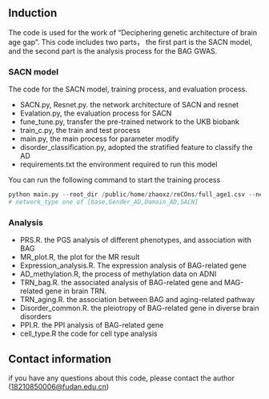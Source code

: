 ## Induction
The code is used for the work of “Deciphering genetic architecture of brain age gap”.
This code includes two parts， the first part is the SACN model, and the second part is the analysis process for the BAG GWAS.

### SACN model 
The code for the SACN model, training process, and evaluation process.
- SACN.py, Resnet.py. the network architecture of SACN and resnet
- Evalation.py, the evaluation process for SACN
- fune_tune.py, transfer the pre-trained  network to the UKB biobank
- train_c.py, the train and test process
- main.py, the main process for parameter modify
- disorder_classification.py, adopted the stratified feature to classify the  AD
- requirements.txt the environment required to run this model


You can run  the following command to start the training process
```python
python main.py --root_dir /public/home/zhaoxz/reCOns/full_age1.csv --network_type SACN --model_name SACN --base SACN --epochs 200 --batch_size 12  --lr 1e-04
# network_type one of [base,Gender_AD,Domain_AD,SACN]
```
### Analysis
- PRS.R. the PGS analysis of different phenotypes, and association with BAG
- MR_plot.R, the plot for the MR result
- Expression_analysis.R. The expression analysis of BAG-related gene
- AD_methylation.R, the process of methylation data on ADNI
- TRN_bag.R. the associated analysis of BAG-related gene and MAG-related gene in brain TRN.
- TRN_aging.R. the association between BAG and aging-related pathway
- Disorder_common.R.  the pleiotropy of BAG-related gene in diverse brain disorders
- PPI.R. the PPI analysis of BAG-related gene
- cell_type.R the code for cell type analysis

## Contact information
if you have any questions about this code, please contact the author (18210850006@fudan.edu.cn)
